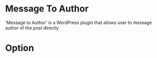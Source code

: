 # Message To Author
'Message to Author' is a WordPress plugin that  allows user to message author of the post directly 

# Option
